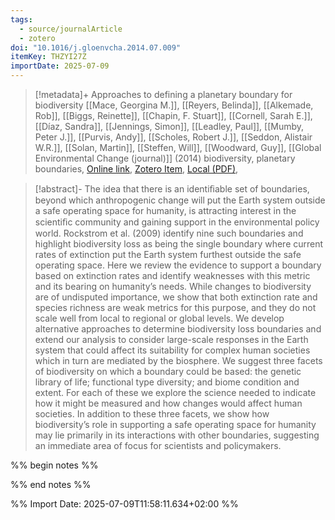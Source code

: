 ```yaml
---
tags:
  - source/journalArticle
  - zotero
doi: "10.1016/j.gloenvcha.2014.07.009"
itemKey: THZYI27Z
importDate: 2025-07-09
---
```

>[!metadata]+
> Approaches to defining a planetary boundary for biodiversity
> [[Mace, Georgina M.]], [[Reyers, Belinda]], [[Alkemade, Rob]], [[Biggs, Reinette]], [[Chapin, F. Stuart]], [[Cornell, Sarah E.]], [[Díaz, Sandra]], [[Jennings, Simon]], [[Leadley, Paul]], [[Mumby, Peter J.]], [[Purvis, Andy]], [[Scholes, Robert J.]], [[Seddon, Alistair W.R.]], [[Solan, Martin]], [[Steffen, Will]], [[Woodward, Guy]], 
> [[Global Environmental Change (journal)]] (2014)
> biodiversity, planetary boundaries, 
> [Online link](https://linkinghub.elsevier.com/retrieve/pii/S0959378014001368), [Zotero Item](zotero://select/library/items/THZYI27Z), [Local (PDF)](file://C:/Users/aburg/Documents/references/zotero/storage/WPECEVHU/Mace2014_Approachesdefining.pdf), 

>[!abstract]-
>The idea that there is an identiﬁable set of boundaries, beyond which anthropogenic change will put the Earth system outside a safe operating space for humanity, is attracting interest in the scientiﬁc community and gaining support in the environmental policy world. Rockstrom et al. (2009) identify nine such boundaries and highlight biodiversity loss as being the single boundary where current rates of extinction put the Earth system furthest outside the safe operating space. Here we review the evidence to support a boundary based on extinction rates and identify weaknesses with this metric and its bearing on humanity’s needs. While changes to biodiversity are of undisputed importance, we show that both extinction rate and species richness are weak metrics for this purpose, and they do not scale well from local to regional or global levels. We develop alternative approaches to determine biodiversity loss boundaries and extend our analysis to consider large-scale responses in the Earth system that could affect its suitability for complex human societies which in turn are mediated by the biosphere. We suggest three facets of biodiversity on which a boundary could be based: the genetic library of life; functional type diversity; and biome condition and extent. For each of these we explore the science needed to indicate how it might be measured and how changes would affect human societies. In addition to these three facets, we show how biodiversity’s role in supporting a safe operating space for humanity may lie primarily in its interactions with other boundaries, suggesting an immediate area of focus for scientists and policymakers.

%% begin notes %%

%% end notes %%

%% Import Date: 2025-07-09T11:58:11.634+02:00 %%
